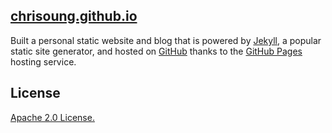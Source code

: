 
[chrisoung.github.io]()
---------------------
Built a personal static website and blog that is powered by [Jekyll](https://jekyllrb.com/), a popular static site generator, and hosted on [GitHub](https://github.com) thanks to the [GitHub Pages](https://pages.github.com) hosting service.

License
-------
[Apache 2.0 License.](https://github.com/chrisoung/chrisoung.github.io/blob/master/License)
